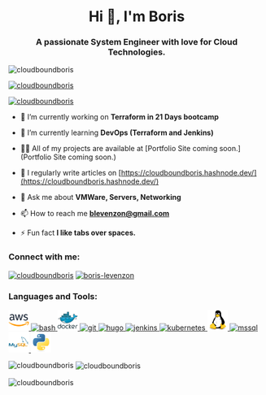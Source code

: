<h1 align="center">Hi 👋, I'm Boris</h1>
<h3 align="center">A passionate System Engineer with love for Cloud Technologies.</h3>

<p align="left"> <img src="https://komarev.com/ghpvc/?username=cloudboundboris&label=Profile%20views&color=0e75b6&style=flat" alt="cloudboundboris" /> </p>

<p align="left"> <a href="https://github.com/ryo-ma/github-profile-trophy"><img src="https://github-profile-trophy.vercel.app/?username=cloudboundboris" alt="cloudboundboris" /></a> </p>

<p align="left"> <a href="https://twitter.com/cloudboundboris" target="blank"><img src="https://img.shields.io/twitter/follow/cloudboundboris?logo=twitter&style=for-the-badge" alt="cloudboundboris" /></a> </p>

- 🔭 I’m currently working on **Terraform in 21 Days bootcamp**

- 🌱 I’m currently learning **DevOps (Terraform and Jenkins)**

- 👨‍💻 All of my projects are available at [Portfolio Site coming soon.](Portfolio Site coming soon.)

- 📝 I regularly write articles on [https://cloudboundboris.hashnode.dev/](https://cloudboundboris.hashnode.dev/)

- 💬 Ask me about **VMWare, Servers, Networking**

- 📫 How to reach me **blevenzon@gmail.com**

- ⚡ Fun fact **I like tabs over spaces.**

<h3 align="left">Connect with me:</h3>
<p align="left">
<a href="https://twitter.com/cloudboundboris" target="blank"><img align="center" src="https://raw.githubusercontent.com/rahuldkjain/github-profile-readme-generator/master/src/images/icons/Social/twitter.svg" alt="cloudboundboris" height="30" width="40" /></a>
<a href="https://linkedin.com/in/boris-levenzon" target="blank"><img align="center" src="https://raw.githubusercontent.com/rahuldkjain/github-profile-readme-generator/master/src/images/icons/Social/linked-in-alt.svg" alt="boris-levenzon" height="30" width="40" /></a>
</p>

<h3 align="left">Languages and Tools:</h3>
<p align="left"> <a href="https://aws.amazon.com" target="_blank" rel="noreferrer"> <img src="https://raw.githubusercontent.com/devicons/devicon/master/icons/amazonwebservices/amazonwebservices-original-wordmark.svg" alt="aws" width="40" height="40"/> </a> <a href="https://www.gnu.org/software/bash/" target="_blank" rel="noreferrer"> <img src="https://www.vectorlogo.zone/logos/gnu_bash/gnu_bash-icon.svg" alt="bash" width="40" height="40"/> </a> <a href="https://www.docker.com/" target="_blank" rel="noreferrer"> <img src="https://raw.githubusercontent.com/devicons/devicon/master/icons/docker/docker-original-wordmark.svg" alt="docker" width="40" height="40"/> </a> <a href="https://git-scm.com/" target="_blank" rel="noreferrer"> <img src="https://www.vectorlogo.zone/logos/git-scm/git-scm-icon.svg" alt="git" width="40" height="40"/> </a> <a href="https://gohugo.io/" target="_blank" rel="noreferrer"> <img src="https://api.iconify.design/logos-hugo.svg" alt="hugo" width="40" height="40"/> </a> <a href="https://www.jenkins.io" target="_blank" rel="noreferrer"> <img src="https://www.vectorlogo.zone/logos/jenkins/jenkins-icon.svg" alt="jenkins" width="40" height="40"/> </a> <a href="https://kubernetes.io" target="_blank" rel="noreferrer"> <img src="https://www.vectorlogo.zone/logos/kubernetes/kubernetes-icon.svg" alt="kubernetes" width="40" height="40"/> </a> <a href="https://www.linux.org/" target="_blank" rel="noreferrer"> <img src="https://raw.githubusercontent.com/devicons/devicon/master/icons/linux/linux-original.svg" alt="linux" width="40" height="40"/> </a> <a href="https://www.microsoft.com/en-us/sql-server" target="_blank" rel="noreferrer"> <img src="https://www.svgrepo.com/show/303229/microsoft-sql-server-logo.svg" alt="mssql" width="40" height="40"/> </a> <a href="https://www.mysql.com/" target="_blank" rel="noreferrer"> <img src="https://raw.githubusercontent.com/devicons/devicon/master/icons/mysql/mysql-original-wordmark.svg" alt="mysql" width="40" height="40"/> </a> <a href="https://www.python.org" target="_blank" rel="noreferrer"> <img src="https://raw.githubusercontent.com/devicons/devicon/master/icons/python/python-original.svg" alt="python" width="40" height="40"/> </a> </p>

<p><img align="left" src="https://github-readme-stats.vercel.app/api/top-langs?username=cloudboundboris&show_icons=true&locale=en&layout=compact" alt="cloudboundboris" /></p>

<p>&nbsp;<img align="center" src="https://github-readme-stats.vercel.app/api?username=cloudboundboris&show_icons=true&locale=en" alt="cloudboundboris" /></p>

<p><img align="center" src="https://github-readme-streak-stats.herokuapp.com/?user=cloudboundboris&" alt="cloudboundboris" /></p>
